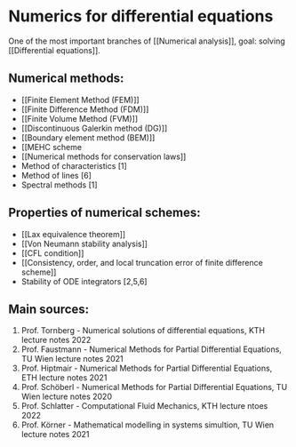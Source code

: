 # Numerics for differential equations
One of the most important branches of [[Numerical analysis]], goal: solving [[Differential equations]].


## Numerical methods:
- [[Finite Element Method (FEM)]]
- [[Finite Difference Method (FDM)]]
- [[Finite Volume Method (FVM)]]
- [[Discontinuous Galerkin method (DG)]]
- [[Boundary element method (BEM)]]
- [[MEHC scheme
- [[Numerical methods for conservation laws]]
- Method of characteristics [1]
- Method of lines [6]
- Spectral methods [1]


## Properties of numerical schemes:
- [[Lax equivalence theorem]]
- [[Von Neumann stability analysis]]
- [[CFL condition]]
- [[Consistency, order, and local truncation error of finite difference scheme]]
- Stability of ODE integrators [2,5,6]


## Main sources:
1. Prof. Tornberg - Numerical solutions of differential equations, KTH lecture notes 2022
2. Prof. Faustmann - Numerical Methods for Partial Differential Equations, TU Wien lecture notes 2021
3. Prof. Hiptmair - Numerical Methods for Partial Differential Equations, ETH lecture notes 2021
4. Prof. Schöberl - Numerical Methods for Partial Differential Equations, TU Wien lecture notes 2020
5. Prof. Schlatter - Computational Fluid Mechanics, KTH lecture ntoes 2022
6. Prof. Körner - Mathematical modelling in systems simultion, TU Wien lecture notes 2021
